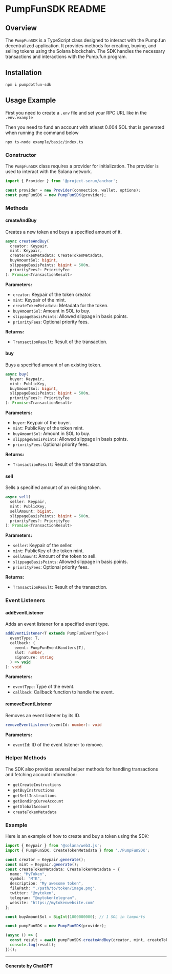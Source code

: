 # PumpFunSDK README

## Overview

The `PumpFunSDK` is a TypeScript class designed to interact with the Pump.fun decentralized application. It provides methods for creating, buying, and selling tokens using the Solana blockchain. The SDK handles the necessary transactions and interactions with the Pump.fun program.

## Installation

`
npm i pumpdotfun-sdk
`

## Usage Example

First you need to create a `.env` file and set your RPC URL like in the `.env.example`

Then you need to fund an account with atleast 0.004 SOL that is generated when running the command below

`
npx ts-node example/basic/index.ts
`

### Constructor

The `PumpFunSDK` class requires a provider for initialization. The provider is used to interact with the Solana network.

```typescript
import { Provider } from '@project-serum/anchor';

const provider = new Provider(connection, wallet, options);
const pumpFunSDK = new PumpFunSDK(provider);
```

### Methods

#### createAndBuy

Creates a new token and buys a specified amount of it.

```typescript
async createAndBuy(
  creator: Keypair,
  mint: Keypair,
  createTokenMetadata: CreateTokenMetadata,
  buyAmountSol: bigint,
  slippageBasisPoints: bigint = 500n,
  priorityFees?: PriorityFee
): Promise<TransactionResult>
```

**Parameters:**
- `creator`: Keypair of the token creator.
- `mint`: Keypair of the mint.
- `createTokenMetadata`: Metadata for the token.
- `buyAmountSol`: Amount in SOL to buy.
- `slippageBasisPoints`: Allowed slippage in basis points.
- `priorityFees`: Optional priority fees.

**Returns:**
- `TransactionResult`: Result of the transaction.

#### buy

Buys a specified amount of an existing token.

```typescript
async buy(
  buyer: Keypair,
  mint: PublicKey,
  buyAmountSol: bigint,
  slippageBasisPoints: bigint = 500n,
  priorityFees?: PriorityFee
): Promise<TransactionResult>
```

**Parameters:**
- `buyer`: Keypair of the buyer.
- `mint`: PublicKey of the token mint.
- `buyAmountSol`: Amount in SOL to buy.
- `slippageBasisPoints`: Allowed slippage in basis points.
- `priorityFees`: Optional priority fees.

**Returns:**
- `TransactionResult`: Result of the transaction.

#### sell

Sells a specified amount of an existing token.

```typescript
async sell(
  seller: Keypair,
  mint: PublicKey,
  sellAmount: bigint,
  slippageBasisPoints: bigint = 500n,
  priorityFees?: PriorityFee
): Promise<TransactionResult>
```

**Parameters:**
- `seller`: Keypair of the seller.
- `mint`: PublicKey of the token mint.
- `sellAmount`: Amount of the token to sell.
- `slippageBasisPoints`: Allowed slippage in basis points.
- `priorityFees`: Optional priority fees.

**Returns:**
- `TransactionResult`: Result of the transaction.

### Event Listeners

#### addEventListener

Adds an event listener for a specified event type.

```typescript
addEventListener<T extends PumpFunEventType>(
  eventType: T,
  callback: (
    event: PumpFunEventHandlers[T],
    slot: number,
    signature: string
  ) => void
): void
```

**Parameters:**
- `eventType`: Type of the event.
- `callback`: Callback function to handle the event.

#### removeEventListener

Removes an event listener by its ID.

```typescript
removeEventListener(eventId: number): void
```

**Parameters:**
- `eventId`: ID of the event listener to remove.

### Helper Methods

The SDK also provides several helper methods for handling transactions and fetching account information:

- `getCreateInstructions`
- `getBuyInstructions`
- `getSellInstructions`
- `getBondingCurveAccount`
- `getGlobalAccount`
- `createTokenMetadata`

### Example

Here is an example of how to create and buy a token using the SDK:

```typescript
import { Keypair } from '@solana/web3.js';
import { PumpFunSDK, CreateTokenMetadata } from './PumpFunSDK';

const creator = Keypair.generate();
const mint = Keypair.generate();
const createTokenMetadata: CreateTokenMetadata = {
  name: "MyToken",
  symbol: "MTK",
  description: "My awesome token",
  filePath: "./path/to/token/image.png",
  twitter: "@mytoken",
  telegram: "@mytokentelegram",
  website: "https://mytokenwebsite.com"
};

const buyAmountSol = BigInt(1000000000); // 1 SOL in lamports

const pumpFunSDK = new PumpFunSDK(provider);

(async () => {
  const result = await pumpFunSDK.createAndBuy(creator, mint, createTokenMetadata, buyAmountSol);
  console.log(result);
})();
```
---
#### Generate by ChatGPT